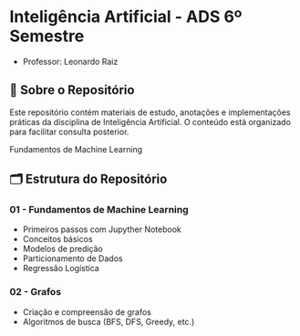 # Inteligência Artificial - ADS 6º Semestre

- Professor: Leonardo Raiz

## 📖 Sobre o Repositório
Este repositório contém materiais de estudo, anotações e implementações práticas da disciplina de Inteligência Artificial. O conteúdo está organizado para facilitar consulta posterior.

 Fundamentos de Machine Learning

## 🗂️ Estrutura do Repositório


### 01 - Fundamentos de Machine Learning
- Primeiros passos com Jupyther Notebook
- Conceitos básicos
- Modelos de predição
- Particionamento de Dados
- Regressão Logística


### 02 - Grafos
- Criação e compreensão de grafos
- Algoritmos de busca (BFS, DFS, Greedy, etc.)